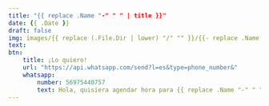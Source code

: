```yaml
---
title: "{{ replace .Name "-" " " | title }}"
date: {{ .Date }}
draft: false
img: images/{{ replace (.File.Dir | lower) "/" "" }}/{{- replace .Name "-" "_" -}}.jpg
text:
btn:
    title: ¡Lo quiero!
    url: "https://api.whatsapp.com/send?l=es&type=phone_number&"
    whatsapp:
        number: 56975440757
        text: Hola, quisiera agendar hora para {{ replace .Name "-" " " | title }}
---
```


